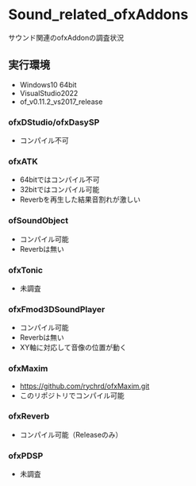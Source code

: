 # Sound_related_ofxAddons
サウンド関連のofxAddonの調査状況

## 実行環境
- Windows10 64bit
- VisualStudio2022
- of_v0.11.2_vs2017_release

### ofxDStudio/ofxDasySP
- コンパイル不可

### ofxATK
- 64bitではコンパイル不可
- 32bitではコンパイル可能
- Reverbを再生した結果音割れが激しい

### ofSoundObject 
- コンパイル可能
- Reverbは無い

### ofxTonic
- 未調査

### ofxFmod3DSoundPlayer
- コンパイル可能
- Reverbは無い
- XY軸に対応して音像の位置が動く

### ofxMaxim
- https://github.com/rychrd/ofxMaxim.git
- このリポジトリでコンパイル可能

### ofxReverb
- コンパイル可能（Releaseのみ）

### ofxPDSP
- 未調査
